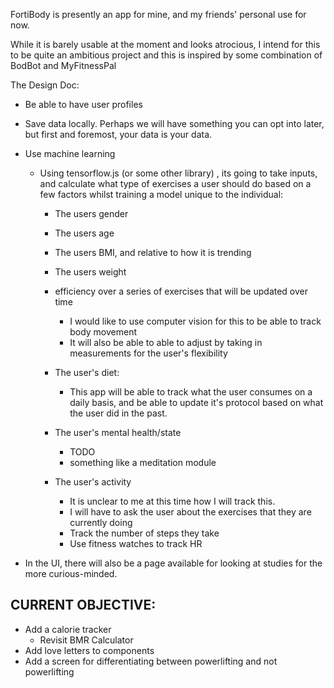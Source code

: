 FortiBody is presently an app for mine, and my friends' personal use for now. 

While it is barely usable at the moment and looks atrocious, I intend for this to be quite an ambitious project and this is inspired by some combination of BodBot and MyFitnessPal

The Design Doc:
* Be able to have user profiles
* Save data locally. Perhaps we will have something you can opt into later, but first and foremost, your data is your data.
  
* Use machine learning 
  * Using tensorflow.js (or some other library) , its going to take inputs, and calculate what type of exercises a user should do based on a few factors whilst training a model unique to the individual: 
    * The users gender
    * The users age 
    * The users BMI, and relative to how it is trending 
    * The users weight
    * efficiency over a series of exercises that will be updated over time
      * I would like to use computer vision for this to be able to track body movement 
      * It will also be able to able to adjust by taking in measurements for the user's flexibility 
      
    
    * The user's diet:
      * This app will be able to track what the user consumes on a daily basis, and be able to update it's protocol based on what the user did in the past.
      
    * The user's mental health/state
      * TODO
       * something like a meditation module
      
    * The user's activity
      * It is unclear to me at this time how I will track this. 
      * I will have to ask the user about the exercises that they are currently doing
      * Track the number of steps they take
      * Use fitness watches to track HR
      
* In the UI, there will also be a page available for looking at studies for the more curious-minded. 

## CURRENT OBJECTIVE:
* Add a calorie tracker
  * Revisit BMR Calculator
* Add love letters to components
* Add a screen for differentiating between powerlifting and not powerlifting

